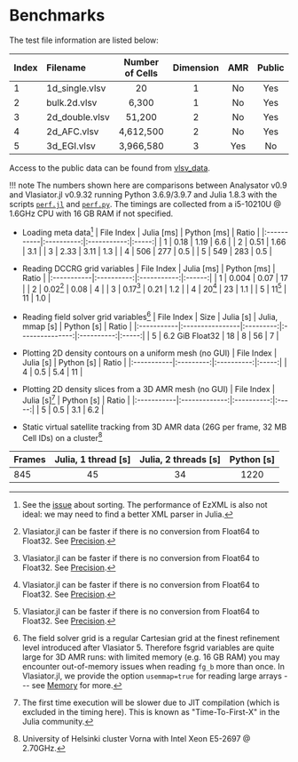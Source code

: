 # Benchmarks

The test file information are listed below:

| Index  | Filename        | Number of Cells | Dimension | AMR | Public |
|:-------|:----------------|:---------------:|:---------:|:---:|:------:|
| 1      | 1d_single.vlsv  | 20              | 1         | No  | Yes    |
| 2      | bulk.2d.vlsv    | 6,300           | 1         | No  | Yes    |
| 3      | 2d_double.vlsv  | 51,200          | 2         | No  | Yes    |
| 4      | 2d_AFC.vlsv     | 4,612,500       | 2         | No  | Yes    |
| 5      | 3d_EGI.vlsv     | 3,966,580       | 3         | Yes | No     |

Access to the public data can be found from [vlsv_data](https://github.com/henry2004y/vlsv_data).

!!! note
    The numbers shown here are comparisons between Analysator v0.9 and Vlasiator.jl v0.9.32 running Python 3.6.9/3.9.7 and Julia 1.8.3 with the scripts [`perf.jl`](https://github.com/henry2004y/Vlasiator.jl/blob/master/benchmark/perf.jl) and [`perf.py`](https://github.com/henry2004y/Vlasiator.jl/blob/master/benchmark/perf.py). The timings are collected from a i5-10210U @ 1.6GHz CPU with 16 GB RAM if not specified.

* Loading meta data[^1]
| File Index | Julia [ms] | Python [ms] | Ratio |
|:-----------|:----------:|:-----------:|:-----:|
| 1          | 0.18       | 1.19        | 6.6   |
| 2          | 0.51       | 1.66        | 3.1   |
| 3          | 2.33       | 3.11        | 1.3   |
| 4          | 506        | 277         | 0.5   |
| 5          | 549        | 283         | 0.5   |

[^1]: See the [issue](https://github.com/henry2004y/Vlasiator.jl/issues/124) about sorting. The performance of EzXML is also not ideal: we may need to find a better XML parser in Julia.

* Reading DCCRG grid variables
| File Index | Julia [ms] | Python [ms] | Ratio  |
|:-----------|:----------:|:-----------:|:------:|
| 1          | 0.004      | 0.07        | 17     |
| 2          | 0.02[^2]   | 0.08        | 4      |
| 3          | 0.17[^2]   | 0.21        | 1.2    |
| 4          | 20[^2]     | 23          | 1.1    |
| 5          | 11[^2]     | 11          | 1.0    |

[^2]: Vlasiator.jl can be faster if there is no conversion from Float64 to Float32. See [Precision](log.md#precision).

* Reading field solver grid variables[^3]
| File Index | Size            | Julia [s] | Julia, mmap [s] | Python [s] | Ratio |
|:-----------|:----------------|:---------:|:---------------:|:----------:|:-----:|
| 5          | 6.2 GiB Float32 | 18        | 8               | 56         | 7     |

[^3]: The field solver grid is a regular Cartesian grid at the finest refinement level introduced after Vlasiator 5. Therefore fsgrid variables are quite large for 3D AMR runs: with limited memory (e.g. 16 GB RAM) you may encounter out-of-memory issues when reading `fg_b` more than once. In Vlasiator.jl, we provide the option `usemmap=true` for reading large arrays --- see [Memory](log.md#memory) for more.

* Plotting 2D density contours on a uniform mesh (no GUI)
| File Index | Julia [s] | Python [s] | Ratio |
|:-----------|:---------:|:----------:|:-----:|
| 4          | 0.5       | 5.4       | 11   |

* Plotting 2D density slices from a 3D AMR mesh (no GUI)
| File Index | Julia [s][^4] | Python [s] | Ratio |
|:-----------|:-------------:|:----------:|:-----:|
| 5          | 0.5           | 3.1        | 6.2    |

[^4]: The first time execution will be slower due to JIT compilation (which is excluded in the timing here). This is known as "Time-To-First-X" in the Julia community.

* Static virtual satellite tracking from 3D AMR data (26G per frame, 32 MB Cell IDs) on a cluster[^5]

| Frames | Julia, 1 thread [s] | Julia, 2 threads [s] | Python [s] |
|:-------|:-------------------:|:--------------------:|:----------:|
| 845    | 45                  | 34                   | 1220       |

[^5]: University of Helsinki cluster Vorna with Intel Xeon E5-2697 @ 2.70GHz.